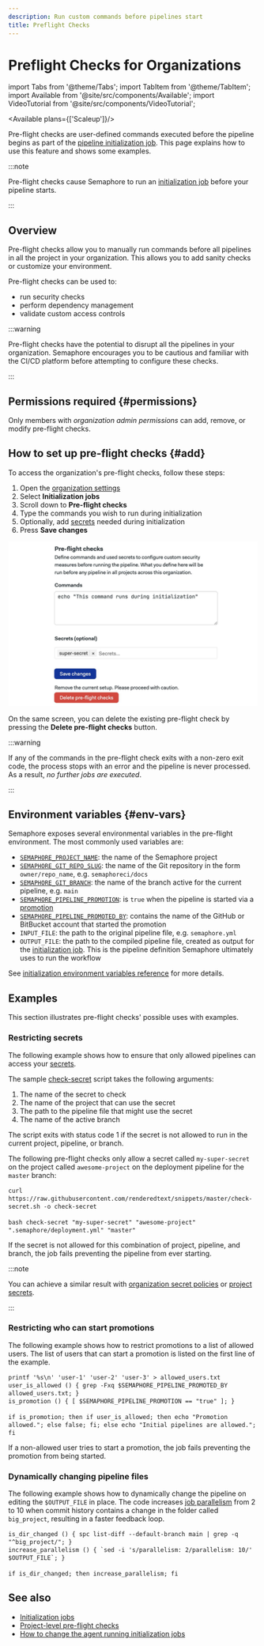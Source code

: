 ```yaml
---
description: Run custom commands before pipelines start
title: Preflight Checks
---
```


# Preflight Checks for Organizations

import Tabs from '@theme/Tabs';
import TabItem from '@theme/TabItem';
import Available from '@site/src/components/Available';
import VideoTutorial from '@site/src/components/VideoTutorial';

<Available plans={['Scaleup']}/>

Pre-flight checks are user-defined commands executed before the pipeline begins as part of the [pipeline initialization job](./pipelines#init-job). This page explains how to use this feature and shows some examples.

:::note

Pre-flight checks cause Semaphore to run an [initialization job](./pipelines#init-job) before your pipeline starts.

:::

## Overview

Pre-flight checks allow you to manually run commands before all pipelines in all the project in your organization. This allows you to add sanity checks or customize your environment.

Pre-flight checks can be used to:

- run security checks
- perform dependency management
- validate custom access controls

:::warning

Pre-flight checks have the potential to disrupt all the pipelines in your organization. Semaphore encourages you to be cautious and familiar with the CI/CD platform before attempting to configure these checks. 

:::

## Permissions required {#permissions}

Only members with *organization admin permissions* can add, remove, or modify pre-flight checks.

## How to set up pre-flight checks {#add}

To access the organization's pre-flight checks, follow these steps:

1. Open the [organization settings](./organizations#org-settings)
2. Select **Initialization jobs**
3. Scroll down to **Pre-flight checks**
4. Type the commands you wish to run during initialization
5. Optionally, add [secrets](./secrets) needed during initialization
6. Press **Save changes**

![Configuring pre-flight checks for the organization](./img/org-preflight-screen.jpg)

On the same screen, you can delete the existing pre-flight check by pressing the **Delete pre-flight checks** button.

:::warning

If any of the commands in the pre-flight check exits with a non-zero exit code, the process stops with an error and the pipeline is never processed. As a result, *no further jobs are executed*.

:::

## Environment variables {#env-vars}

Semaphore exposes several environmental variables in the pre-flight environment. The most commonly used variables are:

- [`SEMAPHORE_PROJECT_NAME`](../reference/env-vars#project-name): the name of the Semaphore project 
- [`SEMAPHORE_GIT_REPO_SLUG`](../reference/env-vars#git-repo-slug): the name of the Git repository in the form `owner/repo_name`, e.g. `semaphoreci/docs`
- [`SEMAPHORE_GIT_BRANCH`](../reference/env-vars#git-branch): the name of the branch active for the current pipeline, e.g. `main`
- [`SEMAPHORE_PIPELINE_PROMOTION`](../reference/env-vars#pipeline-promotion): is `true` when the pipeline is started via a [promotion](./pipelines#connecting-pipelines)
- [`SEMAPHORE_PIPELINE_PROMOTED_BY`](../reference/env-vars#pipeline-promoted-by): contains the name of the GitHub or BitBucket account that started the promotion
- `INPUT_FILE`: the path to the original pipeline file, e.g. `semaphore.yml`
- `OUTPUT_FILE`: the path to the compiled pipeline file, created as output for the [initialization job](./pipelines#init-job). This is the pipeline definition Semaphore ultimately uses to run the workflow

See [initialization environment variables reference](../reference/env-vars#init) for more details.

## Examples

This section illustrates pre-flight checks' possible uses with examples.

### Restricting secrets

The following example shows how to ensure that only allowed pipelines can access your [secrets](./secrets). 

The sample [check-secret](https://raw.githubusercontent.com/renderedtext/snippets/master/check-secret.sh) script takes the following arguments:

1. The name of the secret to check
2. The name of the project that can use the secret
3. The path to the pipeline file that might use the secret
4. The name of the active branch

The script exits with status code 1 if the secret is not allowed to run in the current project, pipeline, or branch.

The following pre-flight checks only allow a secret called `my-super-secret` on the project called `awesome-project` on the deployment pipeline for the `master` branch:

```shell
curl https://raw.githubusercontent.com/renderedtext/snippets/master/check-secret.sh -o check-secret

bash check-secret "my-super-secret" "awesome-project" ".semaphore/deployment.yml" "master"
```

If the secret is not allowed for this combination of project, pipeline, and branch, the job fails preventing the pipeline from ever starting.

:::note

You can achieve a similar result with [organization secret policies](./secrets#secret-access-policy) or [project secrets](./secrets#create-project-secrets).

:::

### Restricting who can start promotions

The following example shows how to restrict promotions to a list of allowed users. The list of users that can start a promotion is listed on the first line of the example.

```shell
printf '%s\n' 'user-1' 'user-2' 'user-3' > allowed_users.txt
user_is_allowed () { grep -Fxq $SEMAPHORE_PIPELINE_PROMOTED_BY allowed_users.txt; }
is_promotion () { [ $SEMAPHORE_PIPELINE_PROMOTION == "true" ]; }

if is_promotion; then if user_is_allowed; then echo "Promotion allowed."; else false; fi; else echo "Initial pipelines are allowed."; fi
```

If a non-allowed user tries to start a promotion, the job fails preventing the promotion from being started.

### Dynamically changing pipeline files

The following example shows how to dynamically change the pipeline on editing the `$OUTPUT_FILE` in place. The code increases [job parallelism](./jobs#parallelism) from 2 to 10 when commit history contains a change in the folder called `big_project`, resulting in a faster feedback loop.

```shell
is_dir_changed () { spc list-diff --default-branch main | grep -q "^big_project/"; }
increase_parallelism () { `sed -i 's/parallelism: 2/parallelism: 10/' $OUTPUT_FILE`; }

if is_dir_changed; then increase_parallelism; fi
```

## See also

- [Initialization jobs](./pipelines#init-job)
- [Project-level pre-flight checks](./projects#preflight)
- [How to change the agent running initialization jobs](./organizations#init-agent)

